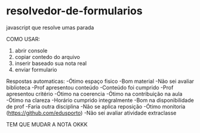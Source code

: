 # resolvedor-de-formularios
javascript que resolve umas parada

COMO USAR:

1) abrir console
2) copiar contedo do arquivo
3) inserir baseado sua nota real
4) enviar formulario

Respostas automaticas:
-Ótimo espaço fisico
-Bom material
-Não sei avaliar biblioteca
-Prof apresentou conteúdo
-Conteúdo foi cumprido
-Prof apresentou critério
-Ótimo na coerencia
-Ótimo na contribuição na aula
-Ótimo na clareza
-Horário cumprido integralmente
-Bom na disponibilidade de prof
-Faria outra disciplina
-Não se aplica reposição
-Ótimo monitoria (https://github.com/edusporto)
-Não sei avaliar atividade extraclasse

TEM QUE MUDAR A NOTA OKKK
